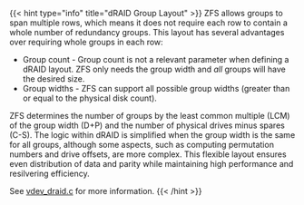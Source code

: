 &NewLine;

{{< hint type="info" title="dRAID Group Layout" >}}
ZFS allows groups to span multiple rows, which means it does not require each row to contain a whole number of redundancy groups. This layout has several advantages over requiring whole groups in each row:

* Group count - Group count is not a relevant parameter when defining a dRAID layout. ZFS only needs the group width and *all* groups will have the desired size.
* Group widths - ZFS can support all possible group widths (greater than or equal to the physical disk count).

ZFS determines the number of groups by the least common multiple (LCM) of the group width (D+P) and the number of physical drives minus spares (C-S). The logic within dRAID is simplified when the group width is the same for all groups, although some aspects, such as computing permutation numbers and drive offsets, are more complex. This flexible layout ensures even distribution of data and parity while maintaining high performance and resilvering efficiency.

See [vdev_draid.c](https://github.com/openzfs/zfs/blob/master/module/zfs/vdev_draid.c#L45-L167) for more information.
{{< /hint >}}
